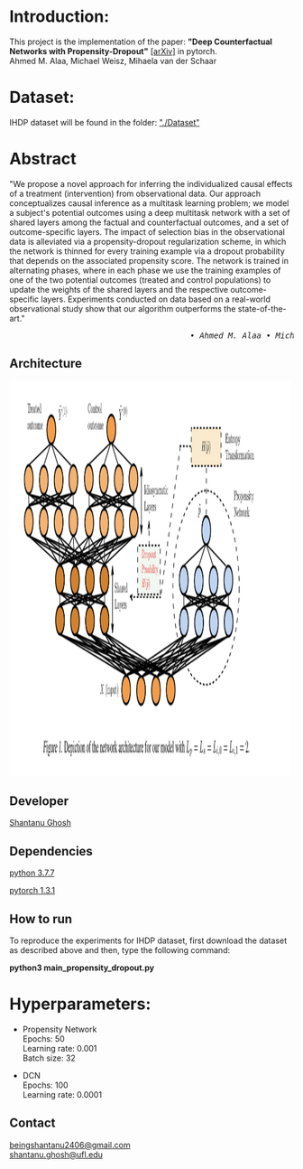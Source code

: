# Introduction:
This project is the implementation of the paper: <b>"Deep Counterfactual Networks with Propensity-Dropout"</b>  [[arXiv]](https://arxiv.org/pdf/1706.05966.pdf) in pytorch. <br/>
Ahmed M. Alaa, Michael Weisz, Mihaela van der Schaar 
# Dataset:
IHDP dataset will be found in the folder: ["./Dataset"](https://github.com/Shantanu48114860/Deep-Counterfactual-Networks-with-Propensity-Dropout/tree/master/Dataset)

# Abstract
"We propose a novel approach for inferring the individualized causal effects of a treatment (intervention) from observational data. Our approach conceptualizes causal inference as a multitask learning problem; we model a subject's potential outcomes using a deep multitask network with a set of shared layers among the factual and counterfactual outcomes, and a set of outcome-specific layers. The impact of selection bias in the observational data is alleviated via a propensity-dropout regularization scheme, in which the network is thinned for every training example via a dropout probability that depends on the associated propensity score. The network is trained in alternating phases, where in each phase we use the training examples of one of the two potential outcomes (treated and control populations) to update the weights of the shared layers and the respective outcome-specific layers. Experiments conducted on data based on a real-world observational study show that our algorithm outperforms the state-of-the-art." <br/>
<pre>                                     <i> • Ahmed M. Alaa • Michael Weisz • Mihaela van der Schaar</i></pre>


## Architecture
<img src="https://github.com/Shantanu48114860/Deep-Counterfactual-Networks-with-Propensity-Dropout/blob/master/Screen%20Shot%202020-08-13%20at%202.14.36%20AM.png" width="500" height="700">

## Developer
[Shantanu Ghosh](https://www.linkedin.com/in/shantanu-ghosh-b369783a/)

## Dependencies
[python 3.7.7](https://www.python.org/downloads/release/python-374/)

[pytorch 1.3.1](https://pytorch.org/get-started/previous-versions/)

## How to run
To reproduce the experiments for IHDP dataset, first download the dataset as described above and then, type the following
command: 

<b>python3 main_propensity_dropout.py</b>

# Hyperparameters:
<ul>
<li>
  Propensity Network
</li>
  Epochs: 50<br/>
  Learning rate: 0.001<br/>
  Batch size: 32<br/>
</ul>

<ul>
<li>
  DCN
</li>
  Epochs: 100<br/>
  Learning rate: 0.0001<br/>
</ul>

## Contact
beingshantanu2406@gmail.com <br/>
shantanu.ghosh@ufl.edu

